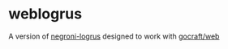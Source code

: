 # weblogrus

A version of [negroni-logrus](https://github.com/meatballhat/negroni-logrus) designed to work with [gocraft/web](https://github.com/gocraft/web)
